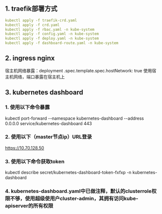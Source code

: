 ## 1. traefik部署方式

```yaml
kubectl apply -f traefik-crd.yaml
kubectl apply -f crd.yaml
kubectl apply -f rbac.yaml -n kube-system
kubectl apply -f config.yaml -n kube-system
kubectl apply -f deploy.yaml -n kube-system
kubectl apply -f dashboard-route.yaml -n kube-system
```

## 2. ingress nginx 
宿主机网络暴露：deployment .spec.template.spec.hostNetwork: true 使用宿主机网络，端口暴露在宿主机上

## 3. kubernetes dashboard
  ### 1. 使用以下命令暴露
  kubectl port-forward --namespace kubernetes-dashboard --address 0.0.0.0 service/kubernetes-dashboard 443

  ### 2. 使用以下（master节点ip）URL登录
  https://10.70.128.50

  ### 3. 使用以下命令获取token
  kubectl describe secret/kubernetes-dashboard-token-fxfxp -n kubernetes-dashboard

  ### 4. kubernetes-dashboard.yaml中已做注释，默认的clusterrole权限不够，使用超级使用户cluster-admin，其拥有访问kube-apiserver的所有权限

